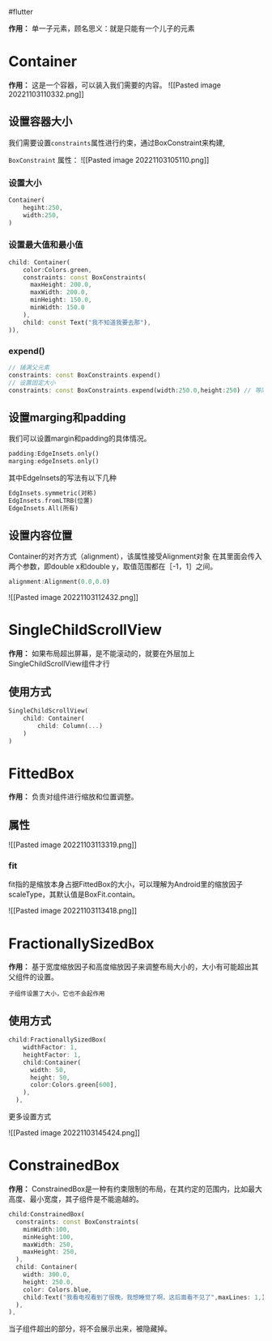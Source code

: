 #flutter

**作用：** 单一子元素，顾名思义：就是只能有一个儿子的元素
# Container
**作用：** 这是一个容器，可以装入我们需要的内容。
![[Pasted image 20221103110332.png]]
## 设置容器大小
我们需要设置`constraints`属性进行约束，通过BoxConstraint来构建,

`BoxConstraint` 属性：
![[Pasted image 20221103105110.png]]
### 设置大小
```Dart
Container(
	hegiht:250,
	width:250,
)
```
### 设置最大值和最小值
```Dart
child: Container(  
    color:Colors.green,  
    constraints: const BoxConstraints(  
      maxHeight: 200.0,  
      maxWidth: 200.0,  
      minHeight: 150.0,  
      minWidth: 150.0  
    ),  
    child: const Text("我不知道我要去那"),  
)),
```

### expend()
```Dart
// 铺满父元素
constraints: const BoxConstraints.expend()
// 设置固定大小
constraints: const BoxConstraints.expend(width:250.0,height:250) // 等同于设置大小的写法
```

## 设置marging和padding
我们可以设置margin和padding的具体情况。
```Dart
padding:EdgeInsets.only()
marging:edgeInsets.only()
```
其中EdgeInsets的写法有以下几种
```Dart
EdgInsets.symmetric(对称)
EdgInsets.fromLTRB(位置)
EdgeInsets.All(所有)
```

## 设置内容位置
Container的对齐方式（alignment），该属性接受Alignment对象
在其里面会传入两个参数，即double x和double y，取值范围都在［-1，1］之间。
```Dart
alignment:Alignment(0.0,0.0)
```
![[Pasted image 20221103112432.png]]


# SingleChildScrollView
**作用：** 如果布局超出屏幕，是不能滚动的，就要在外层加上SingleChildScrollView组件才行

## 使用方式
```Dart
SingleChildScrollView(
	child: Container(  
	    child: Column(...)
	)
)
```

# FittedBox
**作用：** 负责对组件进行缩放和位置调整。
## 属性
![[Pasted image 20221103113319.png]]


### fit
fit指的是缩放本身占据FittedBox的大小，可以理解为Android里的缩放因子scaleType，其默认值是BoxFit.contain。

![[Pasted image 20221103113418.png]]

# FractionallySizedBox
**作用：** 基于宽度缩放因子和高度缩放因子来调整布局大小的，大小有可能超出其父组件的设置。
```ad-info
子组件设置了大小，它也不会起作用
```
## 使用方式
```Dart
child:FractionallySizedBox(  
    widthFactor: 1,  
    heightFactor: 1,  
    child:Container(  
      width: 50,  
      height: 50,  
      color:Colors.green[600],  
    ),  
  ),
```

更多设置方式

![[Pasted image 20221103145424.png]]


# ConstrainedBox
**作用：** ConstrainedBox是一种有约束限制的布局，在其约定的范围内，比如最大高度、最小宽度，其子组件是不能逾越的。

```Dart
child:ConstrainedBox(  
  constraints: const BoxConstraints(  
    minWidth:100,  
    minHeight:100,  
    maxWidth: 250,  
    maxHeight: 250,  
  ),  
  child: Container(  
    width: 300.0,  
    height: 250.0,  
    color: Colors.blue,  
    child:Text("我看电视看到了很晚，我想睡觉了啊，这后面看不见了",maxLines: 1,),  
  ),  
),
```
当子组件超出的部分，将不会展示出来，被隐藏掉。